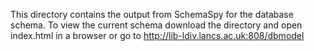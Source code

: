 This directory contains the output from SchemaSpy for the database
schema. To view the current schema download the directory and open
index.html in a browser or go to http://lib-ldiv.lancs.ac.uk:808/dbmodel
